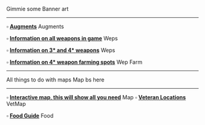 Gimmie some Banner art

---

:white_small_square: **[Augments](https://www.reddit.com/r/PSO2/comments/nzs2d8/where_to_find_certain_augments_in_pso2ngs/)** Augments

:white_small_square: **[Information on all weapons in game](https://docs.google.com/spreadsheets/d/1auX9B_aRJv2YhpE3czqmmZQaaVO1a2R29YqwGowGQJI/edit#gid=0)** Weps

:white_small_square: **[Information on 3* and 4* weapons](https://www.reddit.com/r/PSO2NGS/comments/o06i1n/gather_round_boys_and_girls_i_have_a_secret_to/)** Weps

:white_small_square: **[Information on 4* weapon farming spots](https://gyazo.com/68c01ff1d8f57be0d310d2b6fbc9db62)** Wep Farm

---

All things to do with maps Map bs here

---

:white_small_square: **[Interactive map, this will show all you need](https://ngs-map.kosnag.ru/?lang=en_gl)** Map
:white_small_square: **[Veteran Locations](https://gyazo.com/96ea88b86d59da1328b7fd0796498a4a)** VetMap

:white_small_square: **[Food Guide](https://docs.google.com/document/d/1hitGATAuwdkZu3bjmRoNp8jf7r8n-deMg6NpThXcUXU/edit)** Food

